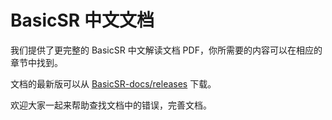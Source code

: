 # BasicSR 中文文档

我们提供了更完整的 BasicSR 中文解读文档 PDF，你所需要的内容可以在相应的章节中找到。

文档的最新版可以从 [BasicSR-docs/releases](https://github.com/XPixelGroup/BasicSR-docs/releases) 下载。

欢迎大家一起来帮助查找文档中的错误，完善文档。
